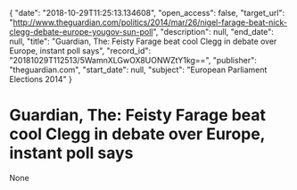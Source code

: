 {
  "date": "2018-10-29T11:25:13.134608", 
  "open_access": false, 
  "target_url": "http://www.theguardian.com/politics/2014/mar/26/nigel-farage-beat-nick-clegg-debate-europe-yougov-sun-poll", 
  "description": null, 
  "end_date": null, 
  "title": "Guardian, The: Feisty Farage beat cool Clegg in debate over Europe, instant poll says", 
  "record_id": "20181029T112513/5WamnXLGwOX8UONWZtY1kg==", 
  "publisher": "theguardian.com", 
  "start_date": null, 
  "subject": "European Parliament Elections 2014"
}

# Guardian, The: Feisty Farage beat cool Clegg in debate over Europe, instant poll says

None